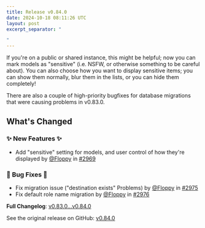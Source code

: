 ```yaml
---
title: Release v0.84.0
date: 2024-10-18 08:11:26 UTC
layout: post
excerpt_separator: "

"
---
```

If you're on a public or shared instance, this might be helpful; now you can mark models as "sensitive" (i.e. NSFW, or otherwise something to be careful about). You can also choose how you want to display sensitive items; you can show them normally, blur them in the lists, or you can hide them completely!

There are also a couple of high-priority bugfixes for database migrations that were causing problems in v0.83.0.

## What's Changed
### ✨ New Features ✨
* Add "sensitive" setting for models, and user control of how they're displayed by [@Floppy](https://github.com/Floppy) in [#2969](https://github.com/manyfold3d/manyfold/pull/2969)
### 🐛 Bug Fixes 🐛
* Fix migration issue ("destination exists" Problems) by [@Floppy](https://github.com/Floppy) in [#2975](https://github.com/manyfold3d/manyfold/pull/2975)
* Fix default role name migration by [@Floppy](https://github.com/Floppy) in [#2976](https://github.com/manyfold3d/manyfold/pull/2976)


**Full Changelog**: [v0.83.0...v0.84.0](https://github.com/manyfold3d/manyfold/compare/v0.83.0...v0.84.0)

See the original release on GitHub: [v0.84.0](https://github.com/manyfold3d/manyfold/releases/tag/v0.84.0)
